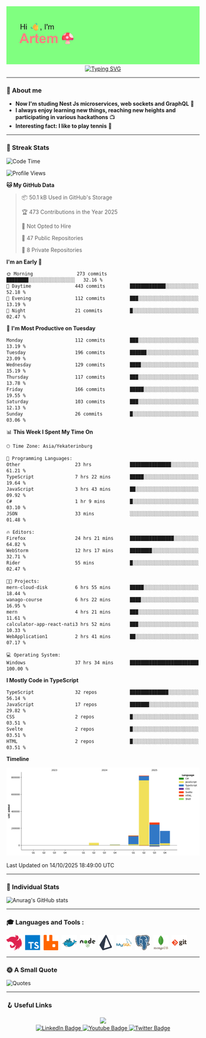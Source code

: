 <div id="header" align="center">
  <img src="https://github.com/CurlyBattery/CurlyBattery/blob/master/header.png?raw=true" alt="альтернативный текст">
  <a href="https://git.io/typing-svg"><img src="https://readme-typing-svg.demolab.com?font=Fira+Code&pause=1000&color=2BF777&width=435&lines=I've+been+doing+backend+programming+;on+Nest+JS+for+17+months+now" alt="Typing SVG" /></a>
</div>

---

### :otter: About me 
- __Now I'm studing Nest Js microservices, web sockets and GraphQL__ 🧩
- __I always enjoy learning new things, reaching new heights and participating in various hackathons__ 📺
- __Interesting fact: I like to play tennis__ 🏓

---

### :monorail: Streak Stats 

<!--START_SECTION:waka-->
![Code Time](http://img.shields.io/badge/Code%20Time-1%2C631%20hrs%2035%20mins-blue)

![Profile Views](http://img.shields.io/badge/Profile%20Views-0-blue)

**🐱 My GitHub Data** 

> 📦 50.1 kB Used in GitHub's Storage 
 > 
> 🏆 473 Contributions in the Year 2025
 > 
> 🚫 Not Opted to Hire
 > 
> 📜 47 Public Repositories 
 > 
> 🔑 8 Private Repositories 
 > 
**I'm an Early 🐤** 

```text
🌞 Morning                273 commits         ████████░░░░░░░░░░░░░░░░░   32.16 % 
🌆 Daytime                443 commits         █████████████░░░░░░░░░░░░   52.18 % 
🌃 Evening                112 commits         ███░░░░░░░░░░░░░░░░░░░░░░   13.19 % 
🌙 Night                  21 commits          █░░░░░░░░░░░░░░░░░░░░░░░░   02.47 % 
```
📅 **I'm Most Productive on Tuesday** 

```text
Monday                   112 commits         ███░░░░░░░░░░░░░░░░░░░░░░   13.19 % 
Tuesday                  196 commits         ██████░░░░░░░░░░░░░░░░░░░   23.09 % 
Wednesday                129 commits         ████░░░░░░░░░░░░░░░░░░░░░   15.19 % 
Thursday                 117 commits         ███░░░░░░░░░░░░░░░░░░░░░░   13.78 % 
Friday                   166 commits         █████░░░░░░░░░░░░░░░░░░░░   19.55 % 
Saturday                 103 commits         ███░░░░░░░░░░░░░░░░░░░░░░   12.13 % 
Sunday                   26 commits          █░░░░░░░░░░░░░░░░░░░░░░░░   03.06 % 
```


📊 **This Week I Spent My Time On** 

```text
🕑︎ Time Zone: Asia/Yekaterinburg

💬 Programming Languages: 
Other                    23 hrs              ███████████████░░░░░░░░░░   61.21 % 
TypeScript               7 hrs 22 mins       █████░░░░░░░░░░░░░░░░░░░░   19.64 % 
JavaScript               3 hrs 43 mins       ██░░░░░░░░░░░░░░░░░░░░░░░   09.92 % 
C#                       1 hr 9 mins         █░░░░░░░░░░░░░░░░░░░░░░░░   03.10 % 
JSON                     33 mins             ░░░░░░░░░░░░░░░░░░░░░░░░░   01.48 % 

🔥 Editors: 
Firefox                  24 hrs 21 mins      ████████████████░░░░░░░░░   64.82 % 
WebStorm                 12 hrs 17 mins      ████████░░░░░░░░░░░░░░░░░   32.71 % 
Rider                    55 mins             █░░░░░░░░░░░░░░░░░░░░░░░░   02.47 % 

🐱‍💻 Projects: 
mern-cloud-disk          6 hrs 55 mins       █████░░░░░░░░░░░░░░░░░░░░   18.44 % 
wanago-course            6 hrs 22 mins       ████░░░░░░░░░░░░░░░░░░░░░   16.95 % 
mern                     4 hrs 21 mins       ███░░░░░░░░░░░░░░░░░░░░░░   11.61 % 
calculator-app-react-nati3 hrs 52 mins       ███░░░░░░░░░░░░░░░░░░░░░░   10.33 % 
WebApplication1          2 hrs 41 mins       ██░░░░░░░░░░░░░░░░░░░░░░░   07.17 % 

💻 Operating System: 
Windows                  37 hrs 34 mins      █████████████████████████   100.00 % 
```

**I Mostly Code in TypeScript** 

```text
TypeScript               32 repos            ██████████████░░░░░░░░░░░   56.14 % 
JavaScript               17 repos            ███████░░░░░░░░░░░░░░░░░░   29.82 % 
CSS                      2 repos             █░░░░░░░░░░░░░░░░░░░░░░░░   03.51 % 
Svelte                   2 repos             █░░░░░░░░░░░░░░░░░░░░░░░░   03.51 % 
HTML                     2 repos             █░░░░░░░░░░░░░░░░░░░░░░░░   03.51 % 
```



**Timeline**

![Lines of Code chart](https://raw.githubusercontent.com/CurlyBattery/CurlyBattery/master/assets/bar_graph.png)


 Last Updated on 14/10/2025 18:49:00 UTC
<!--END_SECTION:waka-->

---

### :slot_machine: Individual Stats 
![Anurag's GitHub stats](https://github-readme-stats.vercel.app/api?username=CurlyBattery&hide=contribs,prs&theme=dracula)

---

### :mortar_board: Languages and Tools :
<div>
  <img src="https://github.com/devicons/devicon/blob/master/icons/nestjs/nestjs-original.svg" title="Nest" alt="Nest" width="40" height="40"/>&nbsp;
  <img src="https://github.com/devicons/devicon/blob/master/icons/typescript/typescript-plain.svg" title="TypeScript" alt="TypeScript" width="40" height="40"/>&nbsp;
  <img src="https://github.com/devicons/devicon/blob/master/icons/rabbitmq/rabbitmq-original.svg" title="Rabbit" alt="RabbitMQ" width="40" height="40"/>&nbsp;
  <img src="https://github.com/devicons/devicon/blob/master/icons/docker/docker-original.svg" title="Docker" alt="Docker" width="40" height="40"/>&nbsp;
  <img src="https://github.com/devicons/devicon/blob/master/icons/nodejs/nodejs-original-wordmark.svg" title="NodeJS" alt="NodeJS" width="40" height="40"/>&nbsp;
  <img src="https://github.com/devicons/devicon/blob/master/icons/prisma/prisma-original.svg" title="Prisma"  alt="Prisma" width="40" height="40"/>&nbsp;
  <img src="https://github.com/devicons/devicon/blob/master/icons/mysql/mysql-original-wordmark.svg" title="MySQL"  alt="MySQL" width="40" height="40"/>&nbsp;
  <img src="https://github.com/devicons/devicon/blob/master/icons/postgresql/postgresql-original.svg" title="PostgreSQL"  alt="PostgreSQL" width="40" height="40"/>&nbsp;
  <img src="https://github.com/devicons/devicon/blob/master/icons/mongodb/mongodb-original-wordmark.svg" title="MongoDB" alt="MongoDB" width="40" height="40"/>&nbsp;
  <img src="https://github.com/devicons/devicon/blob/master/icons/git/git-original-wordmark.svg" title="Git" **alt="Git" width="40" height="40"/>
</div>

---

### :sun_with_face: A Small Quote
![Quotes](https://quotes-github-readme.vercel.app/api?type=horizontal&theme=dark)

---

### :hook: Useful Links 
<div align="center">
  <img src="https://media2.giphy.com/media/v1.Y2lkPTc5MGI3NjExdG1qb3M0MHpyZmczeDJoZzR4Z2lvcXBydDhpejNpb3Zoc2NoM2lnaCZlcD12MV9pbnRlcm5hbF9naWZfYnlfaWQmY3Q9Zw/FXynzLoP14IHsnfGmO/giphy.gif" height="300">
  
  <div id="badges">
  <a href="your-linkedin-URL">
    <img src="https://img.shields.io/badge/LinkedIn-blue?style=for-the-badge&logo=linkedin&logoColor=white" alt="LinkedIn Badge"/>
  </a>
  <a href="your-youtube-URL">
    <img src="https://img.shields.io/badge/YouTube-red?style=for-the-badge&logo=youtube&logoColor=white" alt="Youtube Badge"/>
  </a>
  <a href="your-twitter-URL">
    <img src="https://img.shields.io/badge/Twitter-blue?style=for-the-badge&logo=twitter&logoColor=white" alt="Twitter Badge"/>
  </a>
